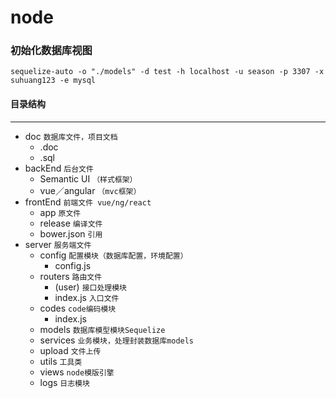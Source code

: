 # node

### 初始化数据库视图
```
sequelize-auto -o "./models" -d test -h localhost -u season -p 3307 -x suhuang123 -e mysql
```

#### 目录结构

----------
* doc `数据库文件，项目文档`
    - .doc
    - .sql
* backEnd `后台文件`
    - Semantic UI `（样式框架）`
    - vue／angular `（mvc框架）`
* frontEnd `前端文件 vue/ng/react`
    - app `原文件`
    - release `编译文件`
    - bower.json `引用`
* server `服务端文件`
    - config `配置模块（数据库配置，环境配置）`
        - config.js
    - routers `路由文件`
        - (user) `接口处理模块`
        - index.js `入口文件`
    - codes `code编码模块`
        - index.js
    - models `数据库模型模块Sequelize`
    - services `业务模块，处理封装数据库models`
    - upload  `文件上传`
    - utils `工具类`
    - views `node模版引擎`
    - logs `日志模块`

